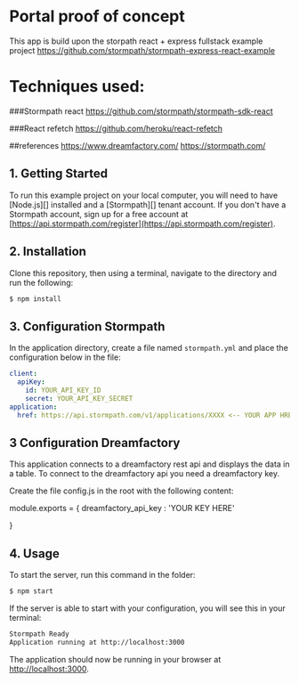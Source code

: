 # Portal proof of concept

This app is build upon the storpath react + express fullstack example project
https://github.com/stormpath/stormpath-express-react-example


# Techniques used:

###Stormpath react
https://github.com/stormpath/stormpath-sdk-react

###React refetch
https://github.com/heroku/react-refetch


##references
https://www.dreamfactory.com/
https://stormpath.com/


## 1. Getting Started

To run this example project on your local computer, you will need to have
[Node.js][] installed and a [Stormpath][] tenant account.
If you don't have a Stormpath account, sign up for a free account at [https://api.stormpath.com/register](https://api.stormpath.com/register).

## 2. Installation

Clone this repository, then using a terminal, navigate to the directory and run the following:

```bash
$ npm install
```

## 3. Configuration Stormpath

In the application directory, create a file named `stormpath.yml` and
place the configuration below in the file:

```yaml
client:
  apiKey:
    id: YOUR_API_KEY_ID
    secret: YOUR_API_KEY_SECRET
application:
  href: https://api.stormpath.com/v1/applications/XXXX <-- YOUR APP HREF
```

## 3 Configuration Dreamfactory

This application connects to a dreamfactory rest api and displays the data in a table.
To connect to the dreamfactory api you need a dreamfactory key.

Create the file config.js in the root with the following content:

module.exports = {
    dreamfactory_api_key : 'YOUR KEY HERE'

}

## 4. Usage

To start the server, run this command in the folder:

```bash
$ npm start
```

If the server is able to start with your configuration, you will see this in
your terminal:

```bash
Stormpath Ready
Application running at http://localhost:3000
```

The application should now be running in your browser at [http://localhost:3000](http://localhost:3000).

